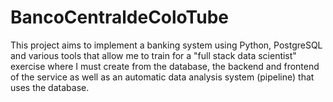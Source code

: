 # BancoCentraldeColoTube

This project aims to implement a banking system using Python, PostgreSQL and various tools that allow me to train for a "full stack data scientist" exercise where I must create from the database, the backend and frontend of the service as well as an automatic data analysis system (pipeline) that uses the database. 
